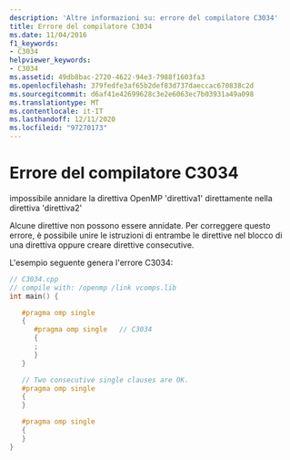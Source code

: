 ```yaml
---
description: 'Altre informazioni su: errore del compilatore C3034'
title: Errore del compilatore C3034
ms.date: 11/04/2016
f1_keywords:
- C3034
helpviewer_keywords:
- C3034
ms.assetid: 49db8bac-2720-4622-94e3-7988f1603fa3
ms.openlocfilehash: 379fedfe3af65b2def83d737daeccac670838c2d
ms.sourcegitcommit: d6af41e42699628c3e2e6063ec7b03931a49a098
ms.translationtype: MT
ms.contentlocale: it-IT
ms.lasthandoff: 12/11/2020
ms.locfileid: "97270173"
---
```

# <a name="compiler-error-c3034"></a>Errore del compilatore C3034

impossibile annidare la direttiva OpenMP 'direttiva1' direttamente nella direttiva 'direttiva2'

Alcune direttive non possono essere annidate. Per correggere questo errore, è possibile unire le istruzioni di entrambe le direttive nel blocco di una direttiva oppure creare direttive consecutive.

L'esempio seguente genera l'errore C3034:

```cpp
// C3034.cpp
// compile with: /openmp /link vcomps.lib
int main() {

   #pragma omp single
   {
      #pragma omp single   // C3034
      {
      ;
      }
   }

   // Two consecutive single clauses are OK.
   #pragma omp single
   {
   }

   #pragma omp single
   {
   }
}
```
